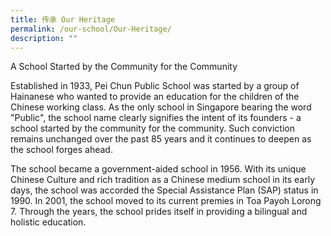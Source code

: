 ```yaml
---
title: 传承 Our Heritage
permalink: /our-school/Our-Heritage/
description: ""
---
```

A School Started by the Community for the Community

Established in 1933, Pei Chun Public School was started by a group of Hainanese who wanted to provide an education for the children of the Chinese working class. As the only school in Singapore bearing the word "Public", the school name clearly signifies the intent of its founders - a school started by the community for the community. Such conviction remains unchanged over the past 85 years and it continues to deepen as the school forges ahead. 

The school became a government-aided school in 1956. With its unique Chinese Culture and rich tradition as a Chinese medium school in its early days, the school was accorded the Special Assistance Plan (SAP) status in 1990. In 2001, the school moved to its current premies in Toa Payoh Lorong 7. Through the years, the school prides itself in providing a bilingual and holistic education. 